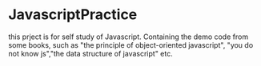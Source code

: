 # JavascriptPractice
this prject is for self study of Javascript. 
Containing the demo code from some books, such as "the principle of object-oriented javascript", "you do not know js","the data structure of javascript" etc.
